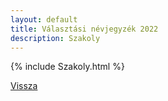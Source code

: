 ```yaml
---
layout: default
title: Választási névjegyzék 2022
description: Szakoly
---
```


{% include Szakoly.html %}

[Vissza](./)